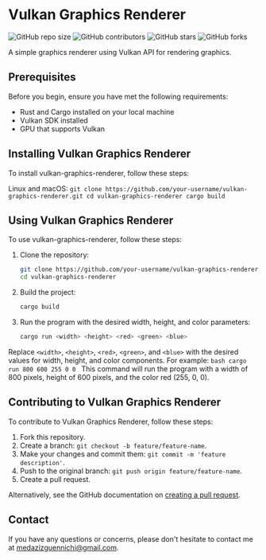 # Vulkan Graphics Renderer

![GitHub repo size](https://img.shields.io/github/repo-size/med-aziz-guennichi/vulkan-graphics-renderer)
![GitHub contributors](https://img.shields.io/github/contributors/med-aziz-guennichi/vulkan-graphics-renderer)
![GitHub stars](https://img.shields.io/github/stars/med-aziz-guennichi/vulkan-graphics-renderer?style=social)
![GitHub forks](https://img.shields.io/github/forks/med-aziz-guennichi/vulkan-graphics-renderer?style=social)

A simple graphics renderer using Vulkan API for rendering graphics.

## Prerequisites

Before you begin, ensure you have met the following requirements:
* Rust and Cargo installed on your local machine
* Vulkan SDK installed
* GPU that supports Vulkan

## Installing Vulkan Graphics Renderer

To install vulkan-graphics-renderer, follow these steps:

Linux and macOS:
`
git clone https://github.com/your-username/vulkan-graphics-renderer.git
cd vulkan-graphics-renderer
cargo build
`

## Using Vulkan Graphics Renderer

To use vulkan-graphics-renderer, follow these steps:

1. Clone the repository:
    ```bash
    git clone https://github.com/your-username/vulkan-graphics-renderer.git
    cd vulkan-graphics-renderer
    ```

2. Build the project:
    ```bash
    cargo build
    ```

3. Run the program with the desired width, height, and color parameters:
    ```bash
    cargo run <width> <height> <red> <green> <blue>
    ```

Replace `<width>`, `<height>`, `<red>`, `<green>`, and `<blue>` with the desired values for width, height, and color components. For example:
    ```bash
    cargo run 800 600 255 0 0
    ```
This command will run the program with a width of 800 pixels, height of 600 pixels, and the color red (255, 0, 0).

## Contributing to Vulkan Graphics Renderer

To contribute to Vulkan Graphics Renderer, follow these steps:

1. Fork this repository.
2. Create a branch: `git checkout -b feature/feature-name`.
3. Make your changes and commit them: `git commit -m 'feature description'`.
4. Push to the original branch: `git push origin feature/feature-name`.
5. Create a pull request.

Alternatively, see the GitHub documentation on [creating a pull request](https://docs.github.com/en/github/collaborating-with-issues-and-pull-requests/creating-a-pull-request).

## Contact

If you have any questions or concerns, please don't hesitate to contact me at medazizguennichi@gmail.com.
